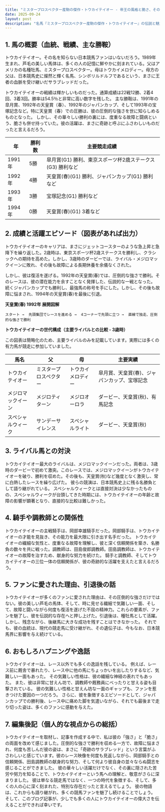 ```yaml
---
title: "ミスタープロスペクター産駒の傑作・トウカイテイオー - 帝王の風格と脆さ、その矛盾に魅せられた奇跡のサラブレッド"
date: 2025-09-24
layout: post
description: "名馬『ミスタープロスペクター産駒の傑作・トウカイテイオー』の伝説と魅力を深堀り"
---
```


## 1. 馬の概要（血統、戦績、主な勝鞍）

トウカイテイオー。その名を知らない日本競馬ファンはいないだろう。1989年生まれ、芦毛の美しい馬体は、多くの人の記憶に鮮やかに刻まれている。父はアメリカの名種牡馬、ミスタープロスペクター。母はトウカイメロディー。母方の父は、日本競馬史に燦然と輝く名馬、シンボリルドルフであるという、まさに王者の血脈を受け継いだサラブレッドだった。

トウカイテイオーの戦績は輝かしいものだった。通算成績は22戦12勝、2着4回、3着3回。勝率は54.5％と非常に高い数字を残した。  主な勝鞍は、1991年の皐月賞、1992年の天皇賞（春）、1992年のジャパンカップ、そして1993年の宝塚記念など。特に天皇賞（春）での圧勝は、彼の圧倒的な強さを世に知らしめるものとなった。  しかし、その華々しい勝利の裏には、度重なる故障と闘病という、脆さも併せ持っていた。彼の活躍は、まさに奇跡と呼ぶにふさわしいものだったと言えるだろう。

| 年 | 勝利数 | 主要競走成績 |
|---|---|---|
| 1991年 | 5勝 | 皐月賞(G1) 勝利、東京スポーツ杯2歳ステークス(G3) 勝利など |
| 1992年 | 4勝 | 天皇賞(春)(G1) 勝利、ジャパンカップ(G1) 勝利など |
| 1993年 | 3勝 | 宝塚記念(G1) 勝利など |
| 1994年 | 0勝 | 天皇賞(春)(G1) 3着など |


## 2. 成績と活躍エピソード（図表があれば出力）

トウカイテイオーのキャリアは、まさにジェットコースターのような急上昇と急降下を繰り返した。2歳時は、東京スポーツ杯2歳ステークスを勝利し、クラシックへの期待を高めた。しかし、3歳時のダービーでは、ライバル・メジロマックイーンに敗れ、その後も故障による長期休養を余儀なくされた。

しかし、彼は復活を遂げる。1992年の天皇賞(春)では、圧倒的な強さで勝利。そのレースは、彼の潜在能力を余すことなく発揮した、伝説的な一戦となった。  続くジャパンカップでも勝利し、最強馬の称号を手にした。しかし、その後も故障に悩まされ、1994年の天皇賞(春)を最後に引退。


**天皇賞(春) 1992年 展開図解**

```
スタート →  先頭集団でレースを進める →  4コーナーで先頭に立つ →  直線で独走、圧倒的な強さで勝利
```

**トウカイテイオーの世代構成（主要ライバルとの比較 - 3歳時）**

この図表は簡略化のため、主要ライバルのみを記載しています。実際には多くの有力馬が競走に参加していました。


| 馬名        | 父            | 母            | 主要実績                               |
|-------------|----------------|----------------|----------------------------------------|
| トウカイテイオー | ミスタープロスペクター | トウカイメロディー | 皐月賞、天皇賞(春)、ジャパンカップ、宝塚記念 |
| メジロマックイーン | メジロティターン | メジロオーロラ  | ダービー、天皇賞(秋)、有馬記念           |
| スペシャルウィーク | サンデーサイレンス | スペシャルライト| ダービー、天皇賞(秋)                     |


## 3. ライバル馬との対決

トウカイテイオー最大のライバルは、メジロマックイーンだった。両者は、3歳時のダービーで初めて激突。このレースでは、メジロマックイーンがトウカイテイオーを破り、勝利を収めた。その後も、天皇賞(秋)など幾度となく激突し、常に白熱したレースを繰り広げた。  彼らの競演は、日本競馬史上に残る名勝負として語り継がれている。  スペシャルウィークとは直接対決は少なかったものの、スペシャルウィークが台頭してきた時期には、トウカイテイオーの年齢と故障の影響が顕著となり、直接的な比較は難しかった。


## 4. 騎手や調教師との関係性

トウカイテイオーの主戦騎手は、岡部幸雄騎手だった。岡部騎手は、トウカイテイオーの才能を見抜き、その能力を最大限に引き出す名手だった。  トウカイテイオーの繊細な気性と、度重なる故障を理解し、彼と深く信頼関係を築き、名勝負の数々を共に戦った。調教師は、田島俊郎調教師。田島調教師は、トウカイテイオーの故障を治すため、献身的な努力を続けた。  騎手と調教師、そしてトウカイテイオーの三位一体の信頼関係が、彼の奇跡的な活躍を支えたと言えるだろう。


## 5. ファンに愛された理由、引退後の話

トウカイテイオーが多くのファンに愛された理由は、その圧倒的な強さだけではない。彼の美しい芦毛の馬体、そして、時に見せる繊細で気難しい一面、そして、故障と闘いながら何度も復活を遂げた不屈の精神力。これらの要素が、ファンを魅了し、彼を伝説的な存在へと押し上げた。引退後は、種牡馬として活躍。  しかし、残念ながら、後継馬に大きな成功を残すことはできなかった。  それでも、彼の血統は、現代の競走馬に受け継がれ、その遺伝子は、今もなお、日本競馬界に影響を与え続けている。


## 6. おもしろハプニングや逸話

トウカイテイオーは、レース以外でも多くの逸話を残している。  例えば、レース前に厩舎で暴れたり、レース中に他の馬にちょっかいを出したりするなど、気難しい一面もあった。  その気難しい性格は、彼の繊細な神経の表れでもあった。  また、彼は非常に甘えん坊で、調教師や厩務員にべったりと甘える姿も目撃されている。  彼の気難しい性格と甘えん坊な一面のギャップも、ファンを惹きつけた要因の一つだろう。  さらに、彼を象徴するエピソードとして、ジャパンカップでの勝利後、レース中に痛めた脚を気遣いながら、それでも最後まで走り切った姿は、多くのファンに感動を与えた。


## 7. 編集後記（個人的な視点からの総括）

トウカイテイオーを取材し、記事を作成する中で、私は彼の「強さ」と「脆さ」の両面を改めて感じました。圧倒的な強さで勝利を収める一方で、故障に悩まされ、何度も苦しんだ彼の姿は、まさに「奇跡のサラブレッド」という言葉がふさわしいと感じています。彼のレース映像を何度も見返しながら、岡部騎手との信頼関係、田島調教師の献身的な努力、そして何より彼自身の並々ならぬ闘志を感じることができました。  彼の華々しい活躍だけでなく、その裏に隠された苦労や努力を知ることで、トウカイテイオーという馬への理解と、敬意がさらに深まりました。  彼は単なる競走馬ではなく、一つの時代を象徴する、そして、多くの人の心に深く刻まれた、特別な存在だったと言えるでしょう。  彼の物語は、これからも語り継がれ、多くの競馬ファンを魅了し続けることでしょう。  そして、このブログ記事が、少しでも多くの人にトウカイテイオーの偉大さを伝えることができれば幸いです。
